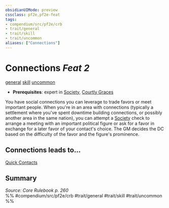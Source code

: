 ```yaml
---
obsidianUIMode: preview
cssclass: pf2e,pf2e-feat
tags:
- compendium/src/pf2e/crb
- trait/general
- trait/skill
- trait/uncommon
aliases: ["Connections"]
---
```

# Connections  *Feat 2*  
[general](general.md "General Feat Trait")  [skill](skill.md "Skill Feat Trait")  [uncommon](uncommon.md "Uncommon Rarity Trait")  

- **Prerequisites**: expert in [Society](skills.md#Society), [Courtly Graces](courtly-graces.md)

You have social connections you can leverage to trade favors or meet important people. When you're in an area with connections (typically a settlement where you've spent downtime building connections, or possibly another area in the same nation), you can attempt a [Society](skills.md#Society) check to arrange a meeting with an important political figure or ask for a favor in exchange for a later favor of your contact's choice. The GM decides the DC based on the difficulty of the favor and the figure's prominence.

## Connections leads to...

[Quick Contacts](quick-contacts-apg.md)

## Summary

*Source: Core Rulebook p. 260*  
%% #compendium/src/pf2e/crb #trait/general #trait/skill #trait/uncommon %%